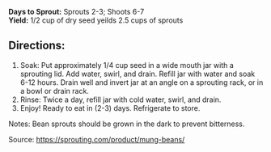 **Days to Sprout:** Sprouts 2-3; Shoots 6-7  
**Yield:** 1/2 cup of dry seed yeilds 2.5 cups of sprouts 

## Directions:
1. Soak: Put approximately 1/4 cup seed in a wide mouth jar with a sprouting lid. Add water, swirl, and drain. Refill jar with water and soak 6-12 hours. Drain well and invert jar at an angle on a sprouting rack, or in a bowl or drain rack.
2. Rinse: Twice a day, refill jar with cold water, swirl, and drain.
3. Enjoy! Ready to eat in (2-3) days. Refrigerate to store.

Notes:
Bean sprouts should be grown in the dark to prevent bitterness.

Source: https://sprouting.com/product/mung-beans/